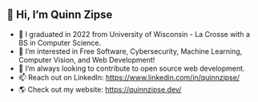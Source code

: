## 👋 Hi, I’m Quinn Zipse

- 🏫 I graduated in 2022 from University of Wisconsin - La Crosse with a BS in Computer Science. 
- 👀 I’m interested in Free Software, Cybersecurity, Machine Learning, Computer Vision, and Web Development! 
- 💞️ I’m always looking to contribute to open source web development.
- 📫 Reach out on LinkedIn: https://www.linkedin.com/in/quinnzipse/
- 🌎 Check out my website: https://quinnzipse.dev/
<!---
quinnzipse/quinnzipse is a ✨ special ✨ repository because its `README.md` (this file) appears on your GitHub profile.
You can click the Preview link to take a look at your changes.
--->
